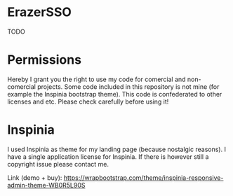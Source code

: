 # ErazerSSO
TODO

# Permissions
Hereby I grant you the right to use my code for comercial and non-comercial projects. Some code included in this repository is not mine (for example the Inspinia bootstrap theme).
This code is confederated to other licenses and etc. Please check carefully before using it!

# Inspinia

I used Inspinia as theme for my landing page (because nostalgic reasons). I have a single application license for Inspinia.
If there is however still a copyright issue please contact me.

Link (demo + buy): https://wrapbootstrap.com/theme/inspinia-responsive-admin-theme-WB0R5L90S
